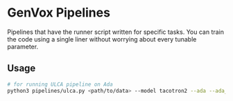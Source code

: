 # GenVox Pipelines
Pipelines that have the runner script written for specific tasks. You can train the code using a single liner without worrying about every tunable parameter.

## Usage
```bash
# for running ULCA pipeline on Ada
python3 pipelines/ulca.py <path/to/data> --model tacotron2 --ada --ada_username <username>
```
